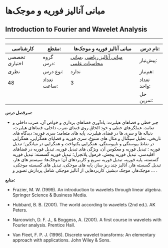 # مبانی آنالیز فوریه و موجک‌ها
## Introduction to Fourier and Wavelet Analysis
_______________________________________________________________________________
| کارشناسی      | مقطع:       | مبانی آنالیز فوریه و موجک‌ها                                                                                                                     | نام درس:    |
| ------------- | ----------- | ------------------------------------------------------------------------------------------------------------------------------------------------ | ----------- |
| تخصصی اختیاری | گروه درس:   | [مبانی آنالیز ریاضی](../mandatory/Foundation-of-Mathematical-Analysis.md) ،[مبانی محاسبات علمی](../mandatory/Elementary-Scientific-Computing.md) | پیش‌نیاز:   |
| نظری          | نوع درس:    | ندارد                                                                                                                                            | هم‌نیاز:    |
| 48            | تعداد ساعت: | 3                                                                                                                                                | تعداد واحد: |
|               |             |                                                                                                                                                  | حل تمرین:   |

**سرفصل درس:**


- جبر خطی و فضاهای هیلبرت: یادآوری فضاهای برداری و خواص آن، ضرب داخلی و تعامد، عملگرهای خطی و خود الحاق روی فضای ضرب داخلی، فضاهای هیلبرت، دنباله ها و سری ها در فضای هیلبرت، پایه های متعامد؛ سری فوریه: دیدگاه های تاریخی، تحلیل سیگنال و مثال های متنوع، سری فوریه و قضایای همگرایی، همگرایی در نقاط پیوستگی و ناپیوستگی، همگرایی یکنواخت و  همگرایی در میانگین؛ تبدیل فوریه : تبدیل فوریه و معکوس آن، ویژگی های تبدیل فوریه، تبدیل فوریه در فضاهای اقلیدسی، تبدیل  فوریه پیچش، فرمول پلانچرل؛ تبدیل فوریه گسسته: تبدیل فوریه گسسته، پایه فوریه، تبدیل فوریه سریع و کاربردهای آن؛ موجک‌ها:  سیستم های هار، تبدیل گسسته هار، آنالیز چند ریز ساز، پایه های موجکی، تبدیل های گسسته موجکی، موجک‌هار، موجک دبشیز، کاربردهایی از آنالیز موجکی شامل پردازش تصویر و ... . 


**منابع:**

- Frazier, M. W. (1999). An introduction to wavelets through linear algebra. Springer Science & Business Media.

- Hubbard, B. B. (2001). The world according to wavelets (2nd ed.). AK Peters.

- Narcowich, D. F. J., & Boggess, A. (2001). A first course in wavelets with Fourier analysis. Prentice Hall.

- Van Fleet, F. P. J. (1996). Discrete wavelet transforms: An elementary approach with applications. John Wiley & Sons. 
